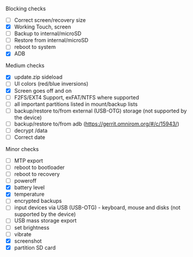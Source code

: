 Blocking checks
- [ ] Correct screen/recovery size
- [x] Working Touch, screen
- [ ] Backup to internal/microSD
- [ ] Restore from internal/microSD
- [ ] reboot to system
- [x] ADB

Medium checks
- [x] update.zip sideload
- [ ] UI colors (red/blue inversions)
- [x] Screen goes off and on
- [ ] F2FS/EXT4 Support, exFAT/NTFS where supported
- [ ] all important partitions listed in mount/backup lists
- [ ] backup/restore to/from external (USB-OTG) storage (not supported by the device)
- [ ] backup/restore to/from adb (https://gerrit.omnirom.org/#/c/15943/)
- [ ] decrypt /data
- [ ] Correct date

Minor checks
- [ ] MTP export
- [ ] reboot to bootloader
- [ ] reboot to recovery
- [ ] poweroff
- [x] battery level
- [x] temperature
- [ ] encrypted backups
- [ ] input devices via USB (USB-OTG) - keyboard, mouse and disks (not supported by the device)
- [ ] USB mass storage export
- [ ] set brightness
- [ ] vibrate
- [x] screenshot
- [x] partition SD card